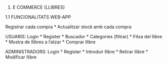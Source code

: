 1. E COMMERCE (LLIBRES)

  1.1 FUNCIONALITATS WEB-APP

  Registrar cada compra * Actualitzar stock amb cada compra

  USUARIS:
  Login * Register * Buscador * Categories (filtrar) * Fitxa del llibre * Mostra de llibres a l’atzar * Comprar llibre

  ADMINISTRADORS:
  Login * Register * Introduir llibre * Retirar llibre * Modificar llibre
